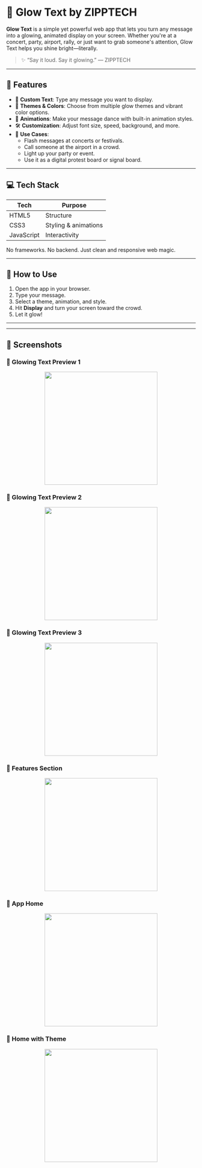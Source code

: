 # 🌟 Glow Text by ZIPPTECH

**Glow Text** is a simple yet powerful web app that lets you turn any message into a glowing, animated display on your screen. Whether you're at a concert, party, airport, rally, or just want to grab someone's attention, Glow Text helps you shine bright—literally.

> ✨ “Say it loud. Say it glowing.” — ZIPPTECH

---

## 🎯 Features

- 📝 **Custom Text**: Type any message you want to display.
- 🌈 **Themes & Colors**: Choose from multiple glow themes and vibrant color options.
- 💃 **Animations**: Make your message dance with built-in animation styles.
- 🛠️ **Customization**: Adjust font size, speed, background, and more.
- 🎉 **Use Cases**:
  - Flash messages at concerts or festivals.
  - Call someone at the airport in a crowd.
  - Light up your party or event.
  - Use it as a digital protest board or signal board.

---

## 💻 Tech Stack

| Tech        | Purpose              |
|-------------|----------------------|
| HTML5       | Structure             |
| CSS3        | Styling & animations |
| JavaScript  | Interactivity        |

No frameworks. No backend. Just clean and responsive web magic.

---

## 🚀 How to Use

1. Open the app in your browser.
2. Type your message.
3. Select a theme, animation, and style.
4. Hit **Display** and turn your screen toward the crowd.
5. Let it glow!

---

---
## 📸 Screenshots

### 🔹 Glowing Text Preview 1
<div align="center">
  <img src="Screenshot/Preview1.png" width="300"/>
</div>

### 🔹 Glowing Text Preview 2
<div align="center">
  <img src="Screenshot/Preview3.png" width="300"/>
</div>

### 🔹 Glowing Text Preview 3
<div align="center">
  <img src="Screenshot/Preview2.png" width="300"/>
</div>

### 🔹 Features Section
<div align="center">
  <img src="Screenshot/Feature.png" width="300"/>
</div>

### 🔹 App Home
<div align="center">
  <img src="Screenshot/AppSS.png" width="300"/>
</div>

### 🔹 Home with Theme
<div align="center">
  <img src="Screenshot/AppSS2.png" width="300"/>
</div>













